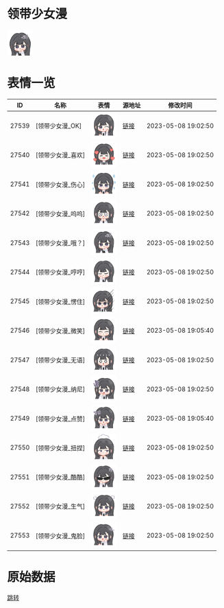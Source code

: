 # 领带少女漫

<img src="./cover.png" height="60" alt="cover" />

# 表情一览

|ID|名称|表情|源地址|修改时间|
|----|----|----|----|----|
|27539|[领带少女漫_OK]|<img src="./pic/027539_%5B领带少女漫_OK%5D.png" height="60" alt="OK"/>|[链接](https://i0.hdslb.com/bfs/garb/013b7a9c031d8510c5df1391bd113e8c7170e831.png)|2023-05-08 19:02:50|
|27540|[领带少女漫_喜欢]|<img src="./pic/027540_%5B领带少女漫_喜欢%5D.png" height="60" alt="喜欢"/>|[链接](https://i0.hdslb.com/bfs/garb/5e258c975ae601803689902567d865a3a9a9993c.png)|2023-05-08 19:02:50|
|27541|[领带少女漫_伤心]|<img src="./pic/027541_%5B领带少女漫_伤心%5D.png" height="60" alt="伤心"/>|[链接](https://i0.hdslb.com/bfs/garb/eb9584d1508fd347c964073ffac965f1c2e896ab.png)|2023-05-08 19:02:50|
|27542|[领带少女漫_呜呜]|<img src="./pic/027542_%5B领带少女漫_呜呜%5D.png" height="60" alt="呜呜"/>|[链接](https://i0.hdslb.com/bfs/garb/ee2a27d9570c9ba103160088bd30c9207ebc67b1.png)|2023-05-08 19:02:50|
|27543|[领带少女漫_哦？]|<img src="./pic/027543_%5B领带少女漫_哦？%5D.png" height="60" alt="哦？"/>|[链接](https://i0.hdslb.com/bfs/garb/e1cea0aaf4a2be63484fabce88eff6ca23c69036.png)|2023-05-08 19:02:50|
|27544|[领带少女漫_哼哼]|<img src="./pic/027544_%5B领带少女漫_哼哼%5D.png" height="60" alt="哼哼"/>|[链接](https://i0.hdslb.com/bfs/garb/ea25153364f2fac6626c2b7987588a03eeadda8f.png)|2023-05-08 19:02:50|
|27545|[领带少女漫_愣住]|<img src="./pic/027545_%5B领带少女漫_愣住%5D.png" height="60" alt="愣住"/>|[链接](https://i0.hdslb.com/bfs/garb/ecf60139ed2b2d204f58125975f8613f0091112f.png)|2023-05-08 19:02:50|
|27546|[领带少女漫_微笑]|<img src="./pic/027546_%5B领带少女漫_微笑%5D.png" height="60" alt="微笑"/>|[链接](https://i0.hdslb.com/bfs/garb/8e806386e8f9a993182a62f51642907946e61cb0.png)|2023-05-08 19:05:40|
|27547|[领带少女漫_无语]|<img src="./pic/027547_%5B领带少女漫_无语%5D.png" height="60" alt="无语"/>|[链接](https://i0.hdslb.com/bfs/garb/83ac6d14326ce8a00251be70866e03c80f603a1e.png)|2023-05-08 19:02:50|
|27548|[领带少女漫_纳尼]|<img src="./pic/027548_%5B领带少女漫_纳尼%5D.png" height="60" alt="纳尼"/>|[链接](https://i0.hdslb.com/bfs/garb/deacd64177140c3b5e980796b54de78a967fbd7f.png)|2023-05-08 19:02:50|
|27549|[领带少女漫_点赞]|<img src="./pic/027549_%5B领带少女漫_点赞%5D.png" height="60" alt="点赞"/>|[链接](https://i0.hdslb.com/bfs/garb/897d6a000a0ede6de7d9242fcc14ba47b0a508ea.png)|2023-05-08 19:05:40|
|27550|[领带少女漫_扭捏]|<img src="./pic/027550_%5B领带少女漫_扭捏%5D.png" height="60" alt="扭捏"/>|[链接](https://i0.hdslb.com/bfs/garb/d050aefce08791169cdfa9aebb61d97aa13e3bf4.png)|2023-05-08 19:02:50|
|27551|[领带少女漫_酷酷]|<img src="./pic/027551_%5B领带少女漫_酷酷%5D.png" height="60" alt="酷酷"/>|[链接](https://i0.hdslb.com/bfs/garb/c1216afa40a94f1fe7056e17585aba1072c9abd0.png)|2023-05-08 19:02:50|
|27552|[领带少女漫_生气]|<img src="./pic/027552_%5B领带少女漫_生气%5D.png" height="60" alt="生气"/>|[链接](https://i0.hdslb.com/bfs/garb/97849eb61fba650ce6b911d3511bfa160958a25f.png)|2023-05-08 19:02:50|
|27553|[领带少女漫_鬼脸]|<img src="./pic/027553_%5B领带少女漫_鬼脸%5D.png" height="60" alt="鬼脸"/>|[链接](https://i0.hdslb.com/bfs/garb/3049ac5474c8f54401c9c511832f46efab3a9d8a.png)|2023-05-08 19:02:50|

# 原始数据

[跳转](./raw.json)


